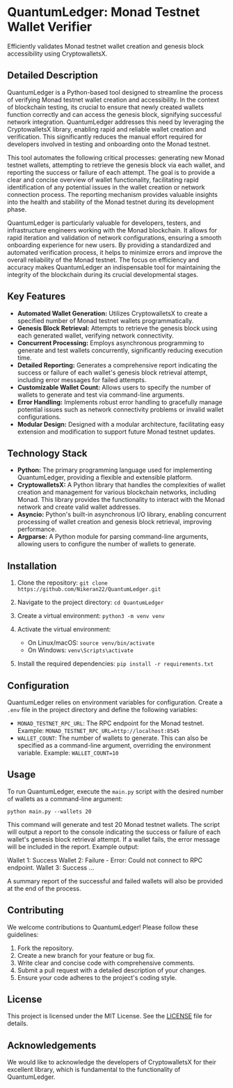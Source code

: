 # QuantumLedger: Monad Testnet Wallet Verifier

Efficiently validates Monad testnet wallet creation and genesis block accessibility using CryptowalletsX.

## Detailed Description

QuantumLedger is a Python-based tool designed to streamline the process of verifying Monad testnet wallet creation and accessibility. In the context of blockchain testing, its crucial to ensure that newly created wallets function correctly and can access the genesis block, signifying successful network integration. QuantumLedger addresses this need by leveraging the CryptowalletsX library, enabling rapid and reliable wallet creation and verification. This significantly reduces the manual effort required for developers involved in testing and onboarding onto the Monad testnet.

This tool automates the following critical processes: generating new Monad testnet wallets, attempting to retrieve the genesis block via each wallet, and reporting the success or failure of each attempt. The goal is to provide a clear and concise overview of wallet functionality, facilitating rapid identification of any potential issues in the wallet creation or network connection process. The reporting mechanism provides valuable insights into the health and stability of the Monad testnet during its development phase.

QuantumLedger is particularly valuable for developers, testers, and infrastructure engineers working with the Monad blockchain. It allows for rapid iteration and validation of network configurations, ensuring a smooth onboarding experience for new users. By providing a standardized and automated verification process, it helps to minimize errors and improve the overall reliability of the Monad testnet. The focus on efficiency and accuracy makes QuantumLedger an indispensable tool for maintaining the integrity of the blockchain during its crucial developmental stages.

## Key Features

*   **Automated Wallet Generation:** Utilizes CryptowalletsX to create a specified number of Monad testnet wallets programmatically.
*   **Genesis Block Retrieval:** Attempts to retrieve the genesis block using each generated wallet, verifying network connectivity.
*   **Concurrent Processing:** Employs asynchronous programming to generate and test wallets concurrently, significantly reducing execution time.
*   **Detailed Reporting:** Generates a comprehensive report indicating the success or failure of each wallet's genesis block retrieval attempt, including error messages for failed attempts.
*   **Customizable Wallet Count:** Allows users to specify the number of wallets to generate and test via command-line arguments.
*   **Error Handling:** Implements robust error handling to gracefully manage potential issues such as network connectivity problems or invalid wallet configurations.
*   **Modular Design:** Designed with a modular architecture, facilitating easy extension and modification to support future Monad testnet updates.

## Technology Stack

*   **Python:** The primary programming language used for implementing QuantumLedger, providing a flexible and extensible platform.
*   **CryptowalletsX:** A Python library that handles the complexities of wallet creation and management for various blockchain networks, including Monad. This library provides the functionality to interact with the Monad network and create valid wallet addresses.
*   **Asyncio:** Python's built-in asynchronous I/O library, enabling concurrent processing of wallet creation and genesis block retrieval, improving performance.
*   **Argparse:** A Python module for parsing command-line arguments, allowing users to configure the number of wallets to generate.

## Installation

1.  Clone the repository:
`git clone https://github.com/Nikeran22/QuantumLedger.git`

2.  Navigate to the project directory:
`cd QuantumLedger`

3.  Create a virtual environment:
`python3 -m venv venv`

4.  Activate the virtual environment:
    *   On Linux/macOS: `source venv/bin/activate`
    *   On Windows: `venv\Scripts\activate`

5.  Install the required dependencies:
`pip install -r requirements.txt`

## Configuration

QuantumLedger relies on environment variables for configuration. Create a `.env` file in the project directory and define the following variables:

*   `MONAD_TESTNET_RPC_URL`: The RPC endpoint for the Monad testnet. Example: `MONAD_TESTNET_RPC_URL=http://localhost:8545`
*   `WALLET_COUNT`: The number of wallets to generate. This can also be specified as a command-line argument, overriding the environment variable. Example: `WALLET_COUNT=10`

## Usage

To run QuantumLedger, execute the `main.py` script with the desired number of wallets as a command-line argument:

`python main.py --wallets 20`

This command will generate and test 20 Monad testnet wallets. The script will output a report to the console indicating the success or failure of each wallet's genesis block retrieval attempt. If a wallet fails, the error message will be included in the report. Example output:

Wallet 1: Success
Wallet 2: Failure - Error: Could not connect to RPC endpoint.
Wallet 3: Success
...

A summary report of the successful and failed wallets will also be provided at the end of the process.

## Contributing

We welcome contributions to QuantumLedger! Please follow these guidelines:

1.  Fork the repository.
2.  Create a new branch for your feature or bug fix.
3.  Write clear and concise code with comprehensive comments.
4.  Submit a pull request with a detailed description of your changes.
5.  Ensure your code adheres to the project's coding style.

## License

This project is licensed under the MIT License. See the [LICENSE](https://github.com/Nikeran22/QuantumLedger/blob/main/LICENSE) file for details.

## Acknowledgements

We would like to acknowledge the developers of CryptowalletsX for their excellent library, which is fundamental to the functionality of QuantumLedger.